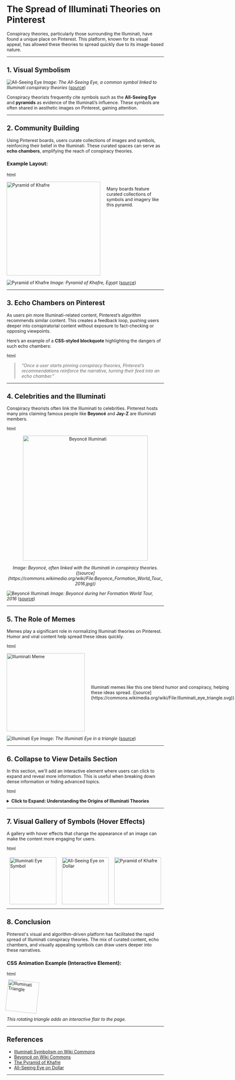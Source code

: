 # The Spread of Illuminati Theories on Pinterest

Conspiracy theories, particularly those surrounding the Illuminati, have found a unique place on Pinterest. This platform, known for its visual appeal, has allowed these theories to spread quickly due to its image-based nature.

---

## **1. Visual Symbolism**
![All-Seeing Eye](https://images.fineartamerica.com/images/artworkimages/mediumlarge/3/the-all-seeing-eye-on-the-back-of-a-dollar-bill-paulpaladin.jpg)
_Image: The All-Seeing Eye, a common symbol linked to Illuminati conspiracy theories_ ([source](https://commons.wikimedia.org/wiki/File:All_seeing_eye_on_dollar.jpg))

Conspiracy theorists frequently cite symbols such as the **All-Seeing Eye** and **pyramids** as evidence of the Illuminati’s influence. These symbols are often shared in aesthetic images on Pinterest, gaining attention.

---

## **2. Community Building**
Using Pinterest boards, users curate collections of images and symbols, reinforcing their belief in the Illuminati. These curated spaces can serve as **echo chambers**, amplifying the reach of conspiracy theories.

### Example Layout:
html
<div style="display: flex; justify-content: center;">
  <img src="https://upload.wikimedia.org/wikipedia/commons/2/21/Pyramid_of_Khafre.jpg" alt="Pyramid of Khafre" width="300" height="300" />
  <p style="padding-left: 20px;">Many boards feature curated collections of symbols and imagery like this pyramid.</p>
</div>


![Pyramid of Khafre](https://upload.wikimedia.org/wikipedia/commons/2/21/Pyramid_of_Khafre.jpg)
_Image: Pyramid of Khafre, Egypt_ ([source](https://commons.wikimedia.org/wiki/File:Pyramid_of_Khafre.jpg))

---

## **3. Echo Chambers on Pinterest**
As users pin more Illuminati-related content, Pinterest’s algorithm recommends similar content. This creates a feedback loop, pushing users deeper into conspiratorial content without exposure to fact-checking or opposing viewpoints.

Here’s an example of a **CSS-styled blockquote** highlighting the dangers of such echo chambers:

html
<style>
  blockquote {
    border-left: 4px solid #ccc;
    padding-left: 20px;
    color: #666;
    font-style: italic;
  }
</style>

<blockquote>
  "Once a user starts pinning conspiracy theories, Pinterest’s recommendations reinforce the narrative, turning their feed into an echo chamber."
</blockquote>


---

## **4. Celebrities and the Illuminati**

Conspiracy theorists often link the Illuminati to celebrities. Pinterest hosts many pins claiming famous people like **Beyoncé** and **Jay-Z** are Illuminati members.

html
<div style="text-align: center;">
  <img src="https://upload.wikimedia.org/wikipedia/commons/2/2c/Beyonce_Formation_World_Tour_2016.jpg" alt="Beyoncé Illuminati" width="400">
  <p><em>Image: Beyoncé, often linked with the Illuminati in conspiracy theories. ([source](https://commons.wikimedia.org/wiki/File:Beyonce_Formation_World_Tour_2016.jpg))</em></p>
</div>


![Beyoncé Illuminati](https://upload.wikimedia.org/wikipedia/commons/2/2c/Beyonce_Formation_World_Tour_2016.jpg)
_Image: Beyoncé during her Formation World Tour, 2016_ ([source](https://commons.wikimedia.org/wiki/File:Beyonce_Formation_World_Tour_2016.jpg))

---

## **5. The Role of Memes**

Memes play a significant role in normalizing Illuminati theories on Pinterest. Humor and viral content help spread these ideas quickly.

html
<div style="display: flex; justify-content: space-between; align-items: center;">
  <img src="https://upload.wikimedia.org/wikipedia/commons/7/74/Illuminati_eye_triangle.svg" alt="Illuminati Meme" width="250" />
  <p style="padding-left: 20px;">Illuminati memes like this one blend humor and conspiracy, helping these ideas spread. ([source](https://commons.wikimedia.org/wiki/File:Illuminati_eye_triangle.svg))</p>
</div>


![Illuminati Eye](https://upload.wikimedia.org/wikipedia/commons/7/74/Illuminati_eye_triangle.svg)
_Image: The Illuminati Eye in a triangle_ ([source](https://commons.wikimedia.org/wiki/File:Illuminati_eye_triangle.svg))

---

## **6. Collapse to View Details Section**

In this section, we'll add an interactive element where users can click to expand and reveal more information. This is useful when breaking down dense information or hiding advanced topics.

html
<details>
  <summary><strong>Click to Expand: Understanding the Origins of Illuminati Theories</strong></summary>
  
  <p>The Illuminati, originally founded in 1776, was a secret society aimed at promoting Enlightenment ideals. Over time, conspiracy theories have associated this historical group with modern-day control of global events and pop culture. Theories often claim that political leaders, celebrities, and powerful individuals are part of this secret society.</p>
  <p>On Pinterest, these ideas take the form of curated collections of symbolic imagery, creating a sense of hidden knowledge that users can explore.</p>

</details>


---

## **7. Visual Gallery of Symbols (Hover Effects)**

A gallery with hover effects that change the appearance of an image can make the content more engaging for users.

html
<style>
  .gallery {
    display: flex;
    justify-content: space-around;
    margin-top: 20px;
  }
  .gallery img {
    width: 150px;
    transition: transform 0.3s ease-in-out;
  }
  .gallery img:hover {
    transform: scale(1.2);
    box-shadow: 0 4px 8px rgba(0, 0, 0, 0.3);
  }
</style>

<div class="gallery">
  <img src="https://upload.wikimedia.org/wikipedia/commons/7/74/Illuminati_eye_triangle.svg" alt="Illuminati Eye Symbol">
  <img src="https://upload.wikimedia.org/wikipedia/commons/5/5a/All_seeing_eye_on_dollar.jpg" alt="All-Seeing Eye on Dollar">
  <img src="https://upload.wikimedia.org/wikipedia/commons/2/21/Pyramid_of_Khafre.jpg" alt="Pyramid of Khafre">
</div>


---

## **8. Conclusion**

Pinterest's visual and algorithm-driven platform has facilitated the rapid spread of Illuminati conspiracy theories. The mix of curated content, echo chambers, and visually appealing symbols can draw users deeper into these narratives. 

### CSS Animation Example (Interactive Element):
html
<style>
  .illuminati-icon {
    display: inline-block;
    animation: rotate 5s linear infinite;
  }
  @keyframes rotate {
    from {
      transform: rotate(0deg);
    }
    to {
      transform: rotate(360deg);
    }
  }
</style>

<div class="illuminati-icon">
  <img src="https://www.shutterstock.com/image-vector/illuminati-icon-masonic-third-eye-logo-2507415549" alt="Illuminati Triangle" width="100">
</div>
<p><em>This rotating triangle adds an interactive flair to the page.</em></p>


---

## References
- [Illuminati Symbolism on Wiki Commons](https://commons.wikimedia.org/wiki/Category:Illuminati_symbols)
- [Beyoncé on Wiki Commons](https://commons.wikimedia.org/wiki/File:Beyonce_Formation_World_Tour_2016.jpg)
- [The Pyramid of Khafre](https://commons.wikimedia.org/wiki/File:Pyramid_of_Khafre.jpg)
- [All-Seeing Eye on Dollar](https://commons.wikimedia.org/wiki/File:All_seeing_eye_on_dollar.jpg)

---